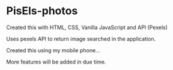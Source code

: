# PisEls-photos

Created this with HTML, CSS, Vanilla JavaScript and API (Pexels)

Uses pexels API to return image searched in the application.

Created this using my mobile phone...

More features will be added in due time.
